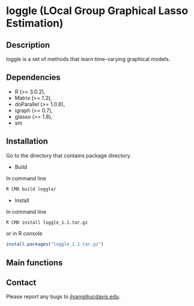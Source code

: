 # loggle (LOcal Group Graphical Lasso Estimation)

## Description
loggle is a set of methods that learn time-varying graphical models.

## Dependencies
* R (>= 3.0.2),
* Matrix (>= 1.2),
* doParallel (>= 1.0.8),
* igraph (>= 0.7),
* glasso (>= 1.8),
* sm

## Installation
Go to the directory that contains package directory.
* Build

In command line
```bash
R CMD build loggle/
```

* Install

In command line
```bash
R CMD install loggle_1.1.tar.gz
```
or in R console
```r
install.packages("loggle_1.1.tar.gz")
```

## Main functions

## Contact
Please report any bugs to jlyang@ucdavis.edu.
